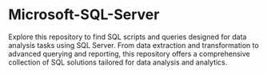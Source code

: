 # Microsoft-SQL-Server

Explore this repository to find SQL scripts and queries designed for data analysis tasks using SQL Server. From data extraction and transformation to advanced querying and reporting, this repository offers a comprehensive collection of SQL solutions tailored for data analysis and analytics.
